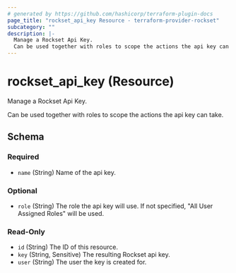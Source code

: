 ```yaml
---
# generated by https://github.com/hashicorp/terraform-plugin-docs
page_title: "rockset_api_key Resource - terraform-provider-rockset"
subcategory: ""
description: |-
  Manage a Rockset Api Key.
  Can be used together with roles to scope the actions the api key can take.
---
```


# rockset_api_key (Resource)

Manage a Rockset Api Key.

Can be used together with roles to scope the actions the api key can take.



<!-- schema generated by tfplugindocs -->
## Schema

### Required

- `name` (String) Name of the api key.

### Optional

- `role` (String) The role the api key will use. If not specified, "All User Assigned Roles" will be used.

### Read-Only

- `id` (String) The ID of this resource.
- `key` (String, Sensitive) The resulting Rockset api key.
- `user` (String) The user the key is created for.
